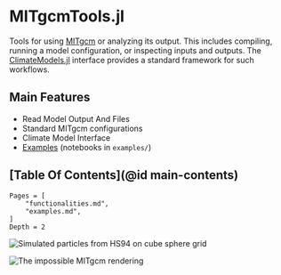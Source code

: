 # MITgcmTools.jl

Tools for using [MITgcm](https://mitgcm.readthedocs.io/en/latest/?badge=latest) or analyzing its output. This includes compiling, running a model configuration, or inspecting inputs and outputs. The [ClimateModels.jl](https://gaelforget.github.io/ClimateModels.jl/stable/) interface provides a standard framework for such workflows. 

## Main Features

- Read Model Output And Files
- Standard MITgcm configurations
- Climate Model Interface
- [Examples](@ref) (notebooks in `examples/`)

## [Table Of Contents](@id main-contents)

```@contents
Pages = [
    "functionalities.md",
    "examples.md",
]
Depth = 2
```

![Simulated particles from HS94 on cube sphere grid](https://user-images.githubusercontent.com/20276764/111042787-12377e00-840d-11eb-8ddb-64cc1cfd57fd.png)

![The impossible MITgcm rendering](https://user-images.githubusercontent.com/20276764/97648227-970b9780-1a2a-11eb-81c4-65ec2c87efc6.png)
